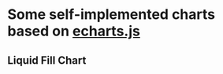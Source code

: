 <script setup>
  import LiquidFillChartShowcase from './LiquidFillChartShowcase.vue'
</script>

# Some self-implemented charts based on [echarts.js](https://echarts.apache.org/zh/index.html)

## Liquid Fill Chart
<LiquidFillChartShowcase />